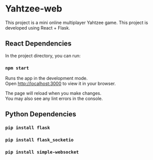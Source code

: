 # Yahtzee-web

This project is a mini online multiplayer Yahtzee game. This project is developed using React + Flask.

## React Dependencies

In the project directory, you can run:

### `npm start`

Runs the app in the development mode.\
Open [http://localhost:3000](http://localhost:3000) to view it in your browser.

The page will reload when you make changes.\
You may also see any lint errors in the console.

## Python Dependencies

### `pip install flask`
### `pip install flask_socketio`
### `pip install simple-websocket`

